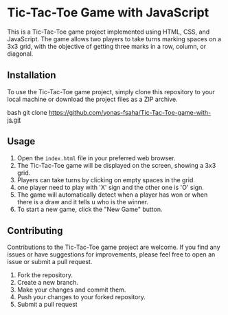 # Tic-Tac-Toe Game with JavaScript

This is a Tic-Tac-Toe game project implemented using HTML, CSS, and JavaScript. The game allows two players to take turns marking spaces on a 3x3 grid, with the objective of getting three marks in a row, column, or diagonal.


## Installation

To use the Tic-Tac-Toe game project, simply clone this repository to your local machine or download the project files as a ZIP archive.

bash
git clone https://github.com/yonas-fsaha/Tic-Tac-Toe-game-with-js.git
## Usage

1. Open the `index.html` file in your preferred web browser.
2. The Tic-Tac-Toe game will be displayed on the screen, showing a 3x3 grid.
3. Players can take turns by clicking on empty spaces in the grid.
4. one player need to play with 'X' sign and the other one is 'O' sign.
5. The game will automatically detect when a player has won or when there is a draw and it tells u who is the winner.
6. To start a new game, click the "New Game" button.

## Contributing

Contributions to the Tic-Tac-Toe game project are welcome. If you find any issues or have suggestions for improvements, please feel free to open an issue or submit a pull request.

1. Fork the repository.
2. Create a new branch.
3. Make your changes and commit them.
4. Push your changes to your forked repository.
5. Submit a pull request
